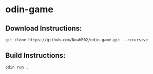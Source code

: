# odin-game

## Download Instructions:
```shell
git clone https://github.com/NoahR02/odin-game.git --recursive
```

## Build Instructions:
```shell
odin run .
```
